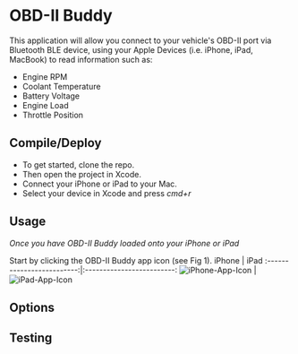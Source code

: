 # OBD-II Buddy

This application will allow you connect to your vehicle's OBD-II port via Bluetooth BLE device, using your Apple Devices (i.e. iPhone, iPad, MacBook) to read information such as:
- Engine RPM
- Coolant Temperature
- Battery Voltage
- Engine Load
- Throttle Position

## Compile/Deploy

- To get started, clone the repo.
- Then open the project in Xcode.
- Connect your iPhone or iPad to your Mac.
- Select your device in Xcode and press *cmd+r*

## Usage
*Once you have OBD-II Buddy loaded onto your iPhone or iPad*

Start by clicking the OBD-II Buddy app icon (see Fig 1).
iPhone | iPad
:-------------------------:|:-------------------------:
![iPhone-App-Icon]([https://...Dark.png](https://github.com/rbsquires/CSU-Capstone-Project/blob/main/media/images/OBD-II%20Buddy%20Pictures/iPhone/iPhone%20App%20Icon.png))  |  ![iPad-App-Icon]([https://...Ocean.png](https://github.com/rbsquires/CSU-Capstone-Project/blob/main/media/images/OBD-II%20Buddy%20Pictures/iPad/iPad%20App%20Icon.png))

## Options

## Testing

